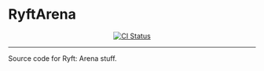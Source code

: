 # RyftArena

<div align="center">
    <div>
        <a href="https://github.com/sean-clayton/RyftArena/actions?workflow=CI">
            <img alt="CI Status" src="https://github.com/sean-clayton/RyftArena/workflows/CI/badge.svg" />
        </a>
    </div>
</div>

- - -

Source code for Ryft: Arena stuff.
